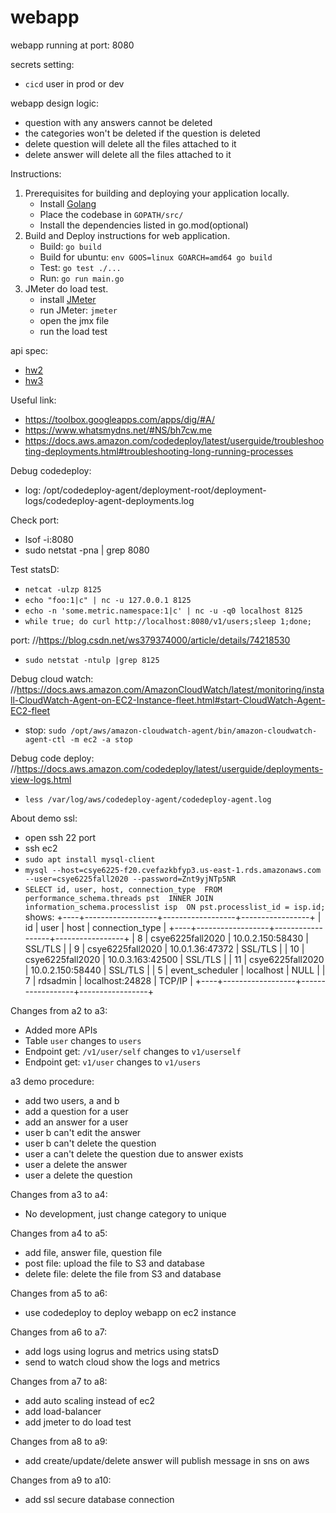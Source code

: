 # webapp
webapp running at port: 8080

secrets setting:
- `cicd` user in prod or dev

webapp design logic:
- question with any answers cannot be deleted
- the categories won't be deleted if the question is deleted
- delete question will delete all the files attached to it
- delete answer will delete all the files attached to it

Instructions:
1. Prerequisites for building and deploying your application locally.
    - Install [Golang](https://golang.org/dl/)
    - Place the codebase in `GOPATH/src/`
    - Install the dependencies listed in go.mod(optional)
2. Build and Deploy instructions for web application.
    - Build: `go build`
    - Build for ubuntu: `env GOOS=linux GOARCH=amd64 go build`
    - Test: `go test ./...`
    - Run: `go run main.go`
3. JMeter do load test.
   - install [JMeter](https://jmeter.apache.org/)
   - run JMeter: `jmeter`
   - open the jmx file
   - run the load test

api spec:
- [hw2](https://app.swaggerhub.com/apis-docs/csye6225/fall2020-csye6225/assignment-02)
- [hw3](https://app.swaggerhub.com/apis-docs/csye6225/fall2020-csye6225/assignment-03)

Useful link:
- https://toolbox.googleapps.com/apps/dig/#A/
- https://www.whatsmydns.net/#NS/bh7cw.me
- https://docs.aws.amazon.com/codedeploy/latest/userguide/troubleshooting-deployments.html#troubleshooting-long-running-processes

Debug codedeploy:
- log: /opt/codedeploy-agent/deployment-root/deployment-logs/codedeploy-agent-deployments.log

Check port:
- lsof -i:8080
- sudo netstat -pna | grep 8080

Test statsD:
- `netcat -ulzp 8125`
- `echo "foo:1|c" | nc -u 127.0.0.1 8125`
- `echo -n 'some.metric.namespace:1|c' | nc -u -q0 localhost 8125`
- `while true; do curl http://localhost:8080/v1/users;sleep 1;done;`

port:
//https://blog.csdn.net/ws379374000/article/details/74218530
- `sudo netstat -ntulp |grep 8125`

Debug cloud watch:
//https://docs.aws.amazon.com/AmazonCloudWatch/latest/monitoring/install-CloudWatch-Agent-on-EC2-Instance-fleet.html#start-CloudWatch-Agent-EC2-fleet
- stop: `sudo /opt/aws/amazon-cloudwatch-agent/bin/amazon-cloudwatch-agent-ctl -m ec2 -a stop`

Debug code deploy:
//https://docs.aws.amazon.com/codedeploy/latest/userguide/deployments-view-logs.html
- `less /var/log/aws/codedeploy-agent/codedeploy-agent.log`

About demo ssl:
- open ssh 22 port
- ssh ec2
- `sudo apt install mysql-client`
- `mysql --host=csye6225-f20.cvefazkbfyp3.us-east-1.rds.amazonaws.com --user=csye6225fall2020 --password=Znt9yjNTp5NR`
- `SELECT id, user, host, connection_type  FROM performance_schema.threads pst  INNER JOIN information_schema.processlist isp  ON pst.processlist_id = isp.id;`
shows:
+----+------------------+------------------+-----------------+
| id | user             | host             | connection_type |
+----+------------------+------------------+-----------------+
|  8 | csye6225fall2020 | 10.0.2.150:58430 | SSL/TLS         |
|  9 | csye6225fall2020 | 10.0.1.36:47372  | SSL/TLS         |
| 10 | csye6225fall2020 | 10.0.3.163:42500 | SSL/TLS         |
| 11 | csye6225fall2020 | 10.0.2.150:58440 | SSL/TLS         |
|  5 | event_scheduler  | localhost        | NULL            |
|  7 | rdsadmin         | localhost:24828  | TCP/IP          |
+----+------------------+------------------+-----------------+

Changes from a2 to a3:
- Added more APIs
- Table `user` changes to `users`
- Endpoint get: `/v1/user/self` changes to `v1/userself`
- Endpoint get: `v1/user` changes to `v1/users`

a3 demo procedure:
- add two users, a and b
- add a question for a user
- add an answer for a user
- user b can't edit the answer
- user b can't delete the question
- user a can't delete the question due to answer exists
- user a delete the answer
- user a delete the question

Changes from a3 to a4:
- No development, just change category to unique

Changes from a4 to a5:
- add file, answer file, question file
- post file: upload the file to S3 and database
- delete file: delete the file from S3 and database

Changes from a5 to a6:
- use codedeploy to deploy webapp on ec2 instance

Changes from a6 to a7:
- add logs using logrus and metrics using statsD
- send to watch cloud show the logs and metrics

Changes from a7 to a8:
- add auto scaling instead of ec2
- add load-balancer
- add jmeter to do load test

Changes from a8 to a9:
- add create/update/delete answer will publish message in sns on aws

Changes from a9 to a10:
- add ssl secure database connection 